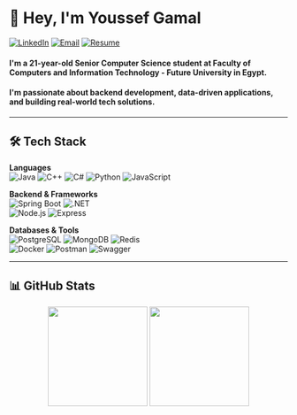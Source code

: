# 👋 Hey, I'm Youssef Gamal  

[![LinkedIn](https://img.shields.io/badge/LinkedIn-0077B5?style=for-the-badge&logo=linkedin&logoColor=white)](https://linkedin.com/in/ycef)
[![Email](https://img.shields.io/badge/Email-D14836?style=for-the-badge&logo=gmail&logoColor=white)](mailto:youssefgamal02@gmail.com)
[![Resume](https://img.shields.io/badge/Resume-4CAF50?style=for-the-badge&logo=googledrive&logoColor=white)](https://drive.google.com/file/d/1ZztyckrrQmN51MjFfPUdFexpF4gZunUr/view)

#### I'm a 21-year-old Senior Computer Science student at Faculty of Computers and Information Technology - Future University in Egypt.
#### I'm passionate about backend development, data-driven applications, and building real-world tech solutions.

---

## 🛠️ Tech Stack  

**Languages**  
![Java](https://img.shields.io/badge/Java-darkblue?style=for-the-badge&logo=openjdk) 
![C++](https://img.shields.io/badge/C++-blue?style=for-the-badge&logo=cplusplus&logoColor=white)
![C#](https://img.shields.io/badge/C%23-239120?style=for-the-badge&logo=csharp&logoColor=white)
![Python](https://img.shields.io/badge/Python-yellow?style=for-the-badge&logo=python&logoColor=white)
![JavaScript](https://img.shields.io/badge/JavaScript-f7df1e?style=for-the-badge&logo=javascript&logoColor=black)

**Backend & Frameworks**  
![Spring Boot](https://img.shields.io/badge/Spring%20Boot-darkgreen?style=for-the-badge&logo=springboot) 
![.NET](https://img.shields.io/badge/.NET-512BD4?style=for-the-badge&logo=dotnet&logoColor=white)  
![Node.js](https://img.shields.io/badge/Node.js-43853d?style=for-the-badge&logo=node.js&logoColor=white) 
![Express](https://img.shields.io/badge/Express.js-000000?style=for-the-badge&logo=express&logoColor=white)  

**Databases & Tools**  
![PostgreSQL](https://img.shields.io/badge/PostgreSQL-316192?style=for-the-badge&logo=postgresql&logoColor=white) 
![MongoDB](https://img.shields.io/badge/MongoDB-4EA94B?style=for-the-badge&logo=mongodb&logoColor=white) 
![Redis](https://img.shields.io/badge/Redis-dc382d?style=for-the-badge&logo=redis&logoColor=white)  
![Docker](https://img.shields.io/badge/Docker-2496ED?style=for-the-badge&logo=docker&logoColor=white) 
![Postman](https://img.shields.io/badge/Postman-FF6C37?style=for-the-badge&logo=postman&logoColor=white) 
![Swagger](https://img.shields.io/badge/Swagger-85EA2D?style=for-the-badge&logo=swagger&logoColor=black)  

---

## 📊 GitHub Stats  

<div align="center">
  <img height="180em" src="https://abdo-readme.vercel.app/api?username=youssefg02&show_icons=true&theme=dark&hide_border=true&count_private=true">
  <img height="180em" src="https://abdo-readme.vercel.app/api/top-langs/?username=youssefg02&layout=compact&theme=dark&hide_border=true">
</div>
